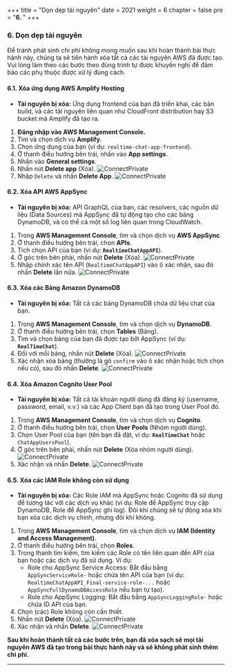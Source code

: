 +++
title = "Dọn dẹp tài nguyên"
date = 2021
weight = 6
chapter = false
pre = "<b>6. </b>"
+++

### **6. Dọn dẹp tài nguyên**

Để tránh phát sinh chi phí không mong muốn sau khi hoàn thành bài thực hành này, chúng ta sẽ tiến hành xóa tất cả các tài nguyên AWS đã được tạo. Vui lòng làm theo các bước theo đúng trình tự được khuyến nghị để đảm bảo các phụ thuộc được xử lý đúng cách.

#### **6.1. Xóa ứng dụng AWS Amplify Hosting**

* **Tài nguyên bị xóa:** Ứng dụng frontend của bạn đã triển khai, các bản build, và các tài nguyên liên quan như CloudFront distribution hay S3 bucket mà Amplify đã tạo ra.

1.  **Đăng nhập vào AWS Management Console.**
2.  Tìm và chọn dịch vụ **Amplify**.
3.  Chọn ứng dụng của bạn (ví dụ: `realtime-chat-app-frontend`).
4.  Ở thanh điều hướng bên trái, nhấn vào **App settings**.
5.  Nhấn vào **General settings**.
6.  Nhấn nút **Delete app** (Xóa).
    ![ConnectPrivate](/images/de_1.png)
7.  Nhập `Delete` và nhấn **Delete App**.
    ![ConnectPrivate](/images/de_2.png)

#### **6.2. Xóa API AWS AppSync**

* **Tài nguyên bị xóa:** API GraphQL của bạn, các resolvers, các nguồn dữ liệu (Data Sources) mà AppSync đã tự động tạo cho các bảng DynamoDB, và có thể cả một số log liên quan trong CloudWatch.

1.  Trong **AWS Management Console**, tìm và chọn dịch vụ **AWS AppSync**.
2.  Ở thanh điều hướng bên trái, chọn **APIs**.
3.  Tích chọn API của bạn (ví dụ: **`RealtimeChatAppAPI`**).
4.  Ở góc trên bên phải, nhấn nút **Delete** (Xóa).
    ![ConnectPrivate](/images/de_3.png)
5.  Nhập chính xác tên API (`RealtimeChatAppAPI`) vào ô xác nhận, sau đó nhấn **Delete** lần nữa.
    ![ConnectPrivate](/images/de_4.png)

#### **6.3. Xóa các Bảng Amazon DynamoDB**

* **Tài nguyên bị xóa:** Tất cả các bảng DynamoDB chứa dữ liệu chat của bạn.

1.  Trong **AWS Management Console**, tìm và chọn dịch vụ **DynamoDB**.
2.  Ở thanh điều hướng bên trái, chọn **Tables** (Bảng).
3.  Tìm và chọn bảng của bạn đã được tạo bởi AppSync (ví dụ: **`RealTimeChat`**).
4.  Đối với mỗi bảng, nhấn nút **Delete** (Xóa).
    ![ConnectPrivate](/images/de_5.png)
5.  Xác nhận xóa bảng (thường là gõ `confirm` vào ô xác nhận hoặc tích chọn nếu có), sau đó nhấn **Delete**.
    ![ConnectPrivate](/images/de_6.png)

#### **6.4. Xóa Amazon Cognito User Pool**

* **Tài nguyên bị xóa:** Tất cả tài khoản người dùng đã đăng ký (username, password, email, v.v.) và các App Client bạn đã tạo trong User Pool đó.

1.  Trong **AWS Management Console**, tìm và chọn dịch vụ **Cognito**.
2.  Ở thanh điều hướng bên trái, chọn **User Pools** (Nhóm người dùng).
3.  Chọn User Pool của bạn (tên bạn đã đặt, ví dụ: **`RealTimeChat`** hoặc `ChatAppUsersPool`).
4.  Ở góc trên bên phải, nhấn nút **Delete** (Xóa nhóm người dùng).
    ![ConnectPrivate](/images/de_7.png)
5.  Xác nhận và nhấn **Delete**.
    ![ConnectPrivate](/images/de_8.png)

#### **6.5. Xóa các IAM Role không còn sử dụng**

* **Tài nguyên bị xóa:** Các Role IAM mà AppSync hoặc Cognito đã sử dụng để tương tác với các dịch vụ khác (ví dụ: Role để AppSync truy cập DynamoDB, Role để AppSync ghi log). Đôi khi chúng sẽ tự động xóa khi bạn xóa các dịch vụ chính, nhưng đôi khi không.

1.  Trong **AWS Management Console**, tìm và chọn dịch vụ **IAM (Identity and Access Management)**.
2.  Ở thanh điều hướng bên trái, chọn **Roles**.
3.  Trong thanh tìm kiếm, tìm kiếm các Role có tên liên quan đến API của bạn hoặc các dịch vụ đã sử dụng. Ví dụ:
    * Role cho AppSync Service Access: Bắt đầu bằng `AppSyncServiceRole-` hoặc chứa tên API của bạn (ví dụ: `RealtimeChatAppAPI_Final-service-role-...` hoặc `AppSyncFullDynamoDBAccessRole` nếu bạn tự tạo).
    * Role cho AppSync Logging: Bắt đầu bằng `AppSyncLoggingRole-` hoặc chứa ID API của bạn.
4.  Chọn (các) Role không còn cần thiết.
5.  Nhấn nút **Delete** (Xóa).
    ![ConnectPrivate](/images/de_9.png)
6.  Xác nhận và nhấn **Delete**.
    ![ConnectPrivate](/images/de_10.png)

**Sau khi hoàn thành tất cả các bước trên, bạn đã xóa sạch sẽ mọi tài nguyên AWS đã tạo trong bài thực hành này và sẽ không phát sinh thêm chi phí.**

---
